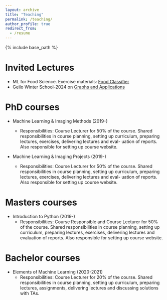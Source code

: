 ```yaml
---
layout: archive
title: "Teaching"
permalink: /teaching/
author_profile: true
redirect_from:
  - /resume
---
```


{% include base_path %}

Invited Lectures
======
* ML for Food Science. Exercise materials: [Food Classifier](files/food_classifier.zip) 
* Geilo Winter School-2024 on [Graphs and Applications](https://www.sintef.no/projectweb/geilowinterschool/2024-winter-school/)

<!-- * Session-1: ([jupyter-notebook](files/session-1.ipynb))
    * Session-2: ([jupyter-notebook](files/session-2.ipynb)) ([jupyter-notebook-v2](files/session-2_1.ipynb))
    * Session-3: ([jupyter-notebook](files/session-3.ipynb))
    * Session-4: ([jupyter-notebook](files/session-4.ipynb))
-->

PhD courses
======
* Machine Learning & Imaging Methods (2019-)
	* Responsibilities: Course Lecturer for 50% of the course. Shared responsibilities in course
planning, setting up curriculum, preparing lectures, exercises, delivering lectures and eval-
uation of reports. Also responsible for setting up course website. 

* Machine Learning & Imaging Projects (2019-)
	* Responsibilities: Course Lecturer for 50% of the course. Shared responsibilities in course
planning, setting up curriculum, preparing lectures, exercises, delivering lectures and eval-
uation of reports. Also responsible for setting up course website. 


Masters courses
======
* Introduction to Python (2019-)
	* Responsibilities: Course Responsible and Course Lecturer for 50% of the course. Shared
responsibilities in course planning, setting up curriculum, preparing lectures, exercises,
delivering lectures and evaluation of reports. Also responsible for setting up course website.

Bachelor courses
======
* Elements of Machine Learning (2020-2021)
	* Responsibilities: Course Lecturer for 20% of the course. Shared responsibilities in course
planning, setting up curriculum, preparing lectures, assignments, delivering lectures and
discussing solutions with TAs.


